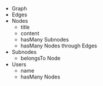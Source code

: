 - Graph
- Edges
- Nodes
	- title
	- content
	- hasMany Subnodes
	- hasMany Nodes through Edges
- Subnodes
	- belongsTo Node
- Users
	- name
	- hasMany Nodes